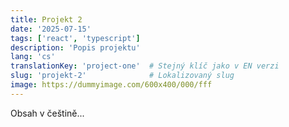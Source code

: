 ```yaml
---
title: Projekt 2
date: '2025-07-15'
tags: ['react', 'typescript']
description: 'Popis projektu'
lang: 'cs'
translationKey: 'project-one'  # Stejný klíč jako v EN verzi
slug: 'projekt-2'              # Lokalizovaný slug
image: https://dummyimage.com/600x400/000/fff
---
```


Obsah v češtině...
